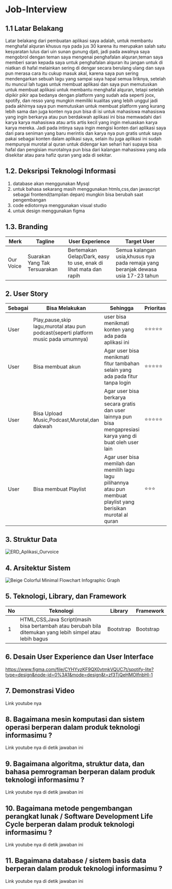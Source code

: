 # Job-Interview
## 1.1 Latar Belakang
Latar belakang dari pembuatan aplikasi saya adalah, untuk membantu menghafal alquran khusus nya pada jus 30 karena itu merupakan salah satu kesyaratan lulus dari uin sunan gunung djati, jadi pada awalnya saya mengobrol dengan teman saya mengenai penghafalan alquran,teman saya memberi saran kepada saya untuk penghafalan alquran itu jangan untuk di niatkan di hafal melainkan sering di dengar secara berulang ulang dan saya pun merasa cara itu cukup masuk akal, karena saya pun sering mendengarkan sebuah lagu yang sampai saya hapal semua liriknya, setelah itu muncul lah tugas untuk membuat aplikasi dan saya pun memutuskan untuk membuat aplikasi untuk membantu menghafal alquran, tetapi setelah dipikir pikir apa bedanya dengan platform yang sudah ada seperti joox, spotify, dan resso yang mungkin memiliki kualitas yang lebih unggul jadi pada akhirnya saya pun memutuskan untuk membuat platform yang kurang lebih sama dan juga konten nya pun bisa di isi untuk mahasiswa mahasiswa yang ingin berkarya atau pun berdakwah aplikasi ini bisa memwadahi dari karya karya mahasiswa atau artis artis kecil yang ingin meluaskan karya karya mereka. Jadi pada intinya saya ingin mengisi konten dari aplikasi saya dari para seniman yang baru merintis dan karya nya pun gratis untuk saya pakai sebagai konten dalam aplikasi saya, selain itu juga aplikasi ini sudah mempunyai murotal al quran untuk didengar kan sehari hari supaya bisa hafal dan pengisian murotalnya pun bisa dari kalangan mahasiswa yang ada disekitar atau para hafiz quran yang ada di sekitar.

## 1.2. Deksripsi Teknologi Informasi

1. database akan menggunakan Mysql
2. untuk bahasa sekarang masih menggunakan htmls,css,dan javascript sebagai frontend(tampilan depan) mungkin bisa berubah saat pengembangan
3. code ediotornya menggunakan visual studio
4. untuk design menggunakan figma

## 1.3. Branding

Merk | Tagline | User Experience | Target User
---|---|---|---
Our Voice| Suarakan Yang Tak Tersuarakan | Bertemakan Gelap/Dark, easy to use, enak di lihat mata dan rapih | Semua kalangan usia,khusus nya pada remaja yang beranjak dewasa usia 17-23 tahun

## 2. User Story

Sebagai | Bisa Melakukan | Sehingga | Prioritas
---|---|---|---
User | Play,pause,skip lagu,murotal atau pun podcast(seperti platform music pada umumnya) | user bisa menikmati konten yang ada pada aplikasi ini | ⭐⭐⭐⭐⭐
User | Bisa membuat akun | Agar user bisa menikmati fitur tambahan selain yang ada pada fitur tanpa login | ⭐⭐⭐⭐⭐
User | Bisa Upload Music,Podcast,Murotal,dan dakwah | Agar user bisa berkarya secara gratis dan user lainnya pun bisa mengapresiasi karya yang di buat oleh user lain | ⭐⭐⭐⭐⭐
User | Bisa membuat Playlist | Agar user bisa memilah dan memilih lagu lagu pilihannya atau pun membuat playlist yang berisikan murotal al quran | ⭐⭐⭐


## 3. Struktur Data

![ERD_Aplikasi_Ourvoice](https://github.com/Breynaputra27/Job-Interview/assets/144639459/3da08b34-b901-4f97-bb27-00fa09eafc04)

## 4. Arsitektur Sistem

![Beige Colorful Minimal Flowchart Infographic Graph](https://github.com/Breynaputra27/Job-Interview/assets/144639459/a7863792-661d-405d-87df-b1f68ec99611)


## 5. Teknologi, Library, dan Framework

No | Teknologi | Library | Framework
---|---|---|---
1 | HTML,CSS,Java Script(masih bisa bertambah atau berubah bila ditemukan yang lebih simpel atau lebih bagus | Bootstrap | Bootstrap

## 6. Desain User Experience dan User Interface

https://www.figma.com/file/CYHYyzKF9QX0vtmkVQUC7t/spotify-lite?type=design&node-id=0%3A1&mode=design&t=zf3TjQeHMOIfnbHl-1

## 7. Demonstrasi Video

Link youtube nya

## 8. Bagaimana mesin komputasi dan sistem operasi berperan dalam produk teknologi informasimu ?

Link youtube nya di detik jawaban ini

## 9. Bagaimana algoritma, struktur data, dan bahasa pemrograman berperan dalam produk teknologi informasimu ?

Link youtube nya di detik jawaban ini

## 10. Bagaimana metode pengembangan perangkat lunak / Software Development Life Cycle berperan dalam produk teknologi informasimu ?

Link youtube nya di detik jawaban ini

## 11. Bagaimana database / sistem basis data berperan dalam produk teknologi informasimu ?

Link youtube nya di detik jawaban ini
